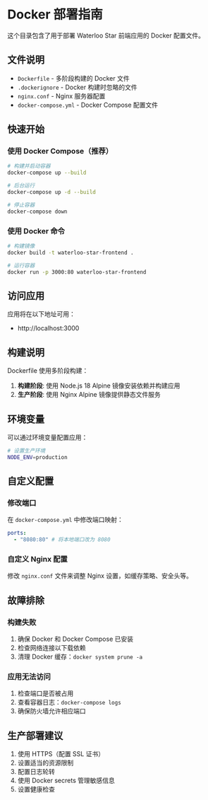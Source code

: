 # Docker 部署指南

这个目录包含了用于部署 Waterloo Star 前端应用的 Docker 配置文件。

## 文件说明

- `Dockerfile` - 多阶段构建的 Docker 文件
- `.dockerignore` - Docker 构建时忽略的文件
- `nginx.conf` - Nginx 服务器配置
- `docker-compose.yml` - Docker Compose 配置文件

## 快速开始

### 使用 Docker Compose（推荐）

```bash
# 构建并启动容器
docker-compose up --build

# 后台运行
docker-compose up -d --build

# 停止容器
docker-compose down
```

### 使用 Docker 命令

```bash
# 构建镜像
docker build -t waterloo-star-frontend .

# 运行容器
docker run -p 3000:80 waterloo-star-frontend
```

## 访问应用

应用将在以下地址可用：

- http://localhost:3000

## 构建说明

Dockerfile 使用多阶段构建：

1. **构建阶段**: 使用 Node.js 18 Alpine 镜像安装依赖并构建应用
2. **生产阶段**: 使用 Nginx Alpine 镜像提供静态文件服务

## 环境变量

可以通过环境变量配置应用：

```bash
# 设置生产环境
NODE_ENV=production
```

## 自定义配置

### 修改端口

在 `docker-compose.yml` 中修改端口映射：

```yaml
ports:
  - "8080:80" # 将本地端口改为 8080
```

### 自定义 Nginx 配置

修改 `nginx.conf` 文件来调整 Nginx 设置，如缓存策略、安全头等。

## 故障排除

### 构建失败

1. 确保 Docker 和 Docker Compose 已安装
2. 检查网络连接以下载依赖
3. 清理 Docker 缓存：`docker system prune -a`

### 应用无法访问

1. 检查端口是否被占用
2. 查看容器日志：`docker-compose logs`
3. 确保防火墙允许相应端口

## 生产部署建议

1. 使用 HTTPS（配置 SSL 证书）
2. 设置适当的资源限制
3. 配置日志轮转
4. 使用 Docker secrets 管理敏感信息
5. 设置健康检查
